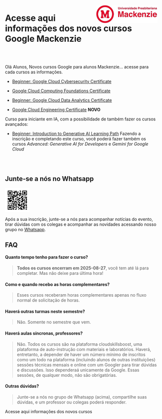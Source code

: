 <p>
  <img src="https://github.com/Rogerio-mack/GCF/raw/main/GCF_files/Mackenzie.jpg" width="40%" align="right"/>
</p>

# Acesse aqui informações dos novos cursos Google Mackenzie

<br>
<br>

Olá Alunos, 
Novos cursos Google para alunos Mackenzie... acesse para cada cursos as informações.

* [Beginner: Google Cloud Cybersecurity Certificate](https://github.com/Rogerio-mack/GCF/blob/main/Google_novos_cursos/CYBER.pdf) 
* [Google Cloud Computing Foundations Certificate](https://github.com/Rogerio-mack/GCF/blob/main/Google_novos_cursos/GCCF.pdf) 
* [Beginner: Google Cloud Data Analytics Certificate](https://github.com/Rogerio-mack/GCF/blob/main/Google_novos_cursos/DA.pdf)

* [Google Cloud Engineering Certificate](https://github.com/Rogerio-mack/GCF/blob/main/Google_novos_cursos/DA.pdf) **NOVO**

Curso para iniciante em IA, com a possibilidade de também fazer os cursos avançados:
* [Beginner: Introduction to Generative AI Learning Path](https://github.com/Rogerio-mack/GCF/blob/main/Google_novos_cursos/AI.pdf)
Fazendo a inscrição e completando este curso, você poderá fazer também os cursos *Advanced: Generative AI for Developers* e 
*Gemini for Google Cloud*

<br>
<br> 

## Junte-se a nós no Whatsapp

<p>
  <img src="https://github.com/Rogerio-mack/GCF/raw/main/GCF_files_Maio_2023/qrcode_whatsapp.png" width="16%" align="center"/>
</p>

Após a sua inscrição, junte-se a nós para acompanhar notícias do evento, tirar dúvidas com os colegas e acompanhar as novidades acessando nosso grupo no [Whatsapp]( https://chat.whatsapp.com/BsIBXKBB3HPEQXUDdOTjiA). 

## FAQ
#### Quanto tempo tenho para fazer o curso?
> **Todos os cursos encerram em 2025-08-27**, você tem até lá para completar. Mas não deixe para última hora!

#### Como e quando recebo as horas complementares?
> Esses cursos receberam horas complementares apenas no fluxo normal de solicitação de horas. 

#### Haverá outras turmas neste semestre?
> Não. Somente no semestre que vem.

#### Haverá aulas síncronas, professores? 
> Não. Todos os cursos são na plataforma cloudskillsboost, uma plataforma de auto-instrução com materiais e laboratórios. Haverá, entretanto, a depender de haver um número
mínimo de inscritos como um todo na plataforma (incluindo alunos de outras instituições) sessões técnicas mensais e online com um Googler para tirar dúvidas e discussões. Isso dependeraá unicamente da Google. Essas sessões, de qualquer modo, não são obrigatórias.

#### Outras dúvidas?
> Junte-se a nós no grupo de Whatsapp (acima), compartilhe suas dúvidas, e um professor ou colegas poderá responder.







Acesse aqui informações dos novos cursos
